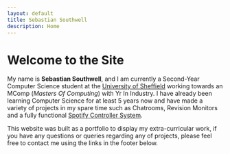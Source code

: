 ```yaml
---
layout: default
title: Sebastian Southwell
description: Home
---
```


# Welcome to the Site
My name is **Sebastian Southwell**, and I am currently a Second-Year Computer Science student at the [University of Sheffield](https://www.sheffield.ac.uk/) working towards an MComp (*Masters Of Computing*) with Yr In Industry. I have already been learning Computer Science for at least 5 years now and have made a variety of projects in my spare time such as Chatrooms, Revision Monitors and a fully functional [Spotify Controller System](http://anyqueue.sebasouthwell.co.uk).

This website was built as a portfolio to display my extra-curricular work, if you have any questions or queries regarding any of projects, please feel free to contact me using the links in the footer below.